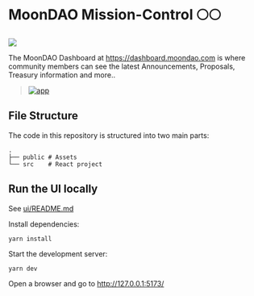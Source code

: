 # MoonDAO Mission-Control 🌕🌕

[![](/ui/public/Original_Black.png)](https://app.moondao.com)

The MoonDAO Dashboard at https://dashboard.moondao.com is where community members can see the latest Announcements, Proposals, Treasury information and more..

> [![app](/ui/public/screenshot.png)](https://app.moondao.com)

## File Structure

The code in this repository is structured into two main parts:

```
.
├── public # Assets
└── src    # React project
```

## Run the UI locally

See [ui/README.md](ui/README.md)

Install dependencies:
```
yarn install
```

Start the development server:
```
yarn dev
```

Open a browser and go to http://127.0.0.1:5173/

